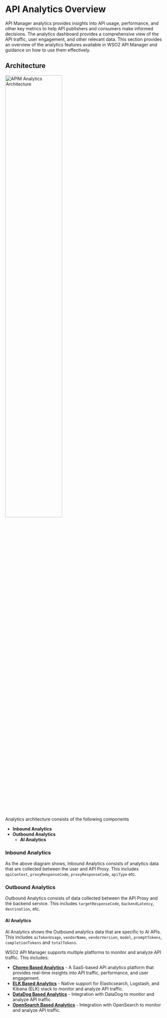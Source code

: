# API Analytics Overview

API Manager analytics provides insights into API usage, performance, and other key metrics to help API publishers and consumers make informed decisions. The analytics dashboard provides a comprehensive view of the API traffic, user engagement, and other relevant data. This section provides an overview of the analytics features available in WSO2 API Manager and guidance on how to use them effectively.

## Architecture

<a href="{{base_path}}/assets/img/analytics/analytics-architecture.png" >
  <img src="{{base_path}}/assets/img/analytics/analytics-architecture.png" width="60%" alt="APIM Analytics Architecture"/>
</a>

Analytics architecture consists of the following components

- **Inbound Analytics**
- **Outbound Analytics**
    - **AI Analytics**

### Inbound Analytics

As the above diagram shows, Inbound Analytics consists of analytics data that are collected between the user and API Proxy. This includes `apiContext`, `proxyResponseCode`, `proxyResponseCode`, `apiType` etc.

### Outbound Analytics

Outbound Analytics consists of data collected between the API Proxy and the backend service. This includes `targetResponseCode`, `backendLatency`, `destination`, etc.

#### AI Analytics

AI Analytics shows the Outbound analytics data that are specific to AI APIs. This includes `aiTokenUsage`, `vendorName`, `vendorVersion`, `model`, `promptTokens`, `completionTokens` and `totalTokens`.

WSO2 API Manager supports multiple platforms to monitor and analyze API traffic. This includes:

- [**Choreo Based Analytics**](choreo-analytics/api-analytics-architecture.md) - A SaaS-based API analytics platform that provides real-time insights into API traffic, performance, and user engagement.
- [**ELK Based Analytics**](on-prem/elk-installation-guide.md) - Native support for Elasticsearch, Logstash, and Kibana (ELK) stack to monitor and analyze API traffic.
- [**DataDog Based Analytics**](on-prem/datadog-installation-guide.md) - Integration with DataDog to monitor and analyze API traffic.
- [**OpenSearch Based Analytics**](on-prem/opensearch-installation-guide.md) - Integration with OpenSearch to monitor and analyze API traffic.